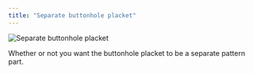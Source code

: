```yaml
---
title: "Separate buttonhole placket"
---
```


![Separate buttonhole placket](separatebuttonholeplacket.svg)

Whether or not you want the buttonhole placket to be a separate pattern part.




